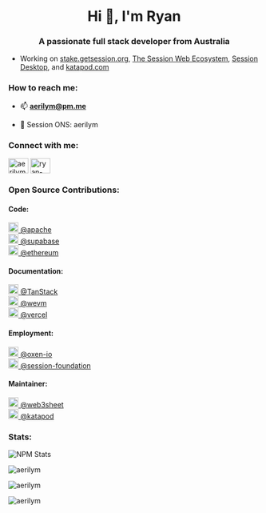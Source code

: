 <h1 align="center">Hi 👋, I'm Ryan</h1>
<h3 align="center">A passionate full stack developer from Australia</h3>

- Working on [stake.getsession.org](https://stake.getsession.org), [The Session Web Ecosystem](https://github.com/oxen-io/websites), [Session Desktop](https://github.com/oxen-io/session-desktop), and [katapod.com](https://katapod.com)

<h3 align="left">How to reach me:</h3>

- 📫 **aerilym@pm.me**

- 💚 Session ONS: aerilym

<h3 align="left">Connect with me:</h3>
<p align="left">
<a href="https://twitter.com/aerilym" target="blank"><img align="center" src="https://raw.githubusercontent.com/rahuldkjain/github-profile-readme-generator/master/src/images/icons/Social/twitter.svg" alt="aerilym" height="30" width="40" /></a>
<a href="https://linkedin.com/in/ryan-miller-086a12210" target="blank"><img align="center" src="https://raw.githubusercontent.com/rahuldkjain/github-profile-readme-generator/master/src/images/icons/Social/linked-in-alt.svg" alt="ryan-miller-086a12210" height="30" width="40" /></a>
</p>

<h3 align="left">Open Source Contributions:</h3>

<h4 align="left">Code:</h4>

<a style="max-width: 181px;" class="js-org-filter-link f6 py-1 pr-2 pl-1 rounded-2 mr-2 mb-2 subnav-item css-truncate css-truncate-target" class="js-org-filter-link f6 py-1 pr-2 pl-1 rounded-2 mr-2 mb-2 subnav-item css-truncate css-truncate-target selected" data-hovercard-type="organization" data-hovercard-url="/orgs/apache/hovercard" data-octo-click="hovercard-link-click" data-octo-dimensions="link_type:self" href="https://github.com/Aerilym?tab=overview&from=2022-09-01&to=2022-09-30&org=apache#user-activity-overview">
          <img class="avatar mr-1" alt="" src="https://avatars.githubusercontent.com/u/47359?s=40&amp;v=4" width="20" height="20">
          @apache
</a>

<br />

<a style="max-width: 181px;" class="js-org-filter-link f6 py-1 pr-2 pl-1 rounded-2 mr-2 mb-2 subnav-item css-truncate css-truncate-target" class="js-org-filter-link f6 py-1 pr-2 pl-1 rounded-2 mr-2 mb-2 subnav-item css-truncate css-truncate-target " data-hydro-click="{&quot;event_type&quot;:&quot;user_profile.highlights_click&quot;,&quot;payload&quot;:{&quot;scoped_org_id&quot;:47359,&quot;target_type&quot;:&quot;ORGANIZATION&quot;,&quot;target_url&quot;:&quot;/Aerilym?tab=overview&amp;org=supabase&amp;from=2022-01-01&amp;to=2022-12-31&quot;,&quot;originating_url&quot;:&quot;https://github.com/users/Aerilym/contributions?from=2022-01-01&amp;to=2022-12-31&amp;org=apache&quot;,&quot;user_id&quot;:5667907}}" data-hydro-click-hmac="2aee5abd25988cb2f33e34115abb3e17f715a43e7a90e5d626dd01c3c68660d6" data-hovercard-type="organization" data-hovercard-url="/orgs/supabase/hovercard" data-octo-click="hovercard-link-click" data-octo-dimensions="link_type:self" href="https://github.com/Aerilym?tab=overview&from=2022-10-01&to=2022-10-30&org=supabase#user-activity-overview">
          <img class="avatar mr-1" alt="" src="https://avatars.githubusercontent.com/u/54469796?s=40&amp;v=4" width="20" height="20">
          @supabase
</a>

<br />
<a style="max-width: 181px;" class="js-org-filter-link f6 py-1 pr-2 pl-1 rounded-2 mr-2 mb-2 subnav-item css-truncate css-truncate-target selected" data-hovercard-type="organization" data-hovercard-url="/orgs/ethereum/hovercard" data-octo-click="hovercard-link-click" data-octo-dimensions="link_type:self" href="/Aerilym?tab=overview&from=2025-02-01&to=2025-02-28&org=ethereum" aria-keyshortcuts="Alt+ArrowUp">
          <img class="avatar mr-1" alt="" src="https://avatars.githubusercontent.com/u/6250754?s=40&amp;v=4" width="20" height="20">
          @ethereum
</a>
<br />

<h4 align="left">Documentation:</h4>

<a style="max-width: 181px;" class="js-org-filter-link f6 py-1 pr-2 pl-1 rounded-2 mr-2 mb-2 subnav-item css-truncate css-truncate-target selected" data-hovercard-type="organization" data-hovercard-url="/orgs/TanStack/hovercard" data-octo-click="hovercard-link-click" data-octo-dimensions="link_type:self" href="https://github.com/Aerilym?tab=overview&amp;from=2023-09-03&amp;to=2024-09-07&org=tanstack#user-activity-overview">
          <img class="avatar mr-1" alt="" src="https://avatars.githubusercontent.com/u/72518640?s=40&amp;v=4" width="20" height="20">
          @TanStack
</a>

<br />

<a style="max-width: 181px;" class="js-org-filter-link f6 py-1 pr-2 pl-1 rounded-2 mr-2 mb-2 subnav-item css-truncate css-truncate-target selected" data-hovercard-type="organization" data-hovercard-url="/orgs/TanStack/hovercard" data-octo-click="hovercard-link-click" data-octo-dimensions="link_type:self" href="https://github.com/Aerilym?tab=overview&from=2024-01-01&to=2024-12-31&org=wevm#user-activity-overview">
          <img class="avatar mr-1" alt="" src="https://avatars.githubusercontent.com/u/109633172?s=40&v=4" width="20" height="20">
          @wevm
</a>

<br />

<a style="max-width: 181px;" class="js-org-filter-link f6 py-1 pr-2 pl-1 rounded-2 mr-2 mb-2 subnav-item css-truncate css-truncate-target selected" data-hovercard-type="organization" data-hovercard-url="/orgs/Vercel/hovercard" data-octo-click="hovercard-link-click" data-octo-dimensions="link_type:self" href="https://github.com/Aerilym?tab=overview&from=2024-01-01&to=2024-12-31&org=vercel#user-activity-overview">
          <img class="avatar mr-1" alt="" src="https://avatars.githubusercontent.com/u/14985020?s=40&v=4" width="20" height="20">
          @vercel
</a>

<br />

<h4 align="left">Employment:</h4>

<a style="max-width: 181px;" class="js-org-filter-link f6 py-1 pr-2 pl-1 rounded-2 mr-2 mb-2 subnav-item css-truncate css-truncate-target selected" data-hovercard-type="organization" data-hovercard-url="/orgs/oxen-io/hovercard" data-octo-click="hovercard-link-click" data-octo-dimensions="link_type:self" href="https://github.com/Aerilym?tab=overview&amp;from=2024-02-01&amp;to=2024-12-20&org=oxen-io#user-activity-overview">
          <img class="avatar mr-1" alt="" src="https://avatars.githubusercontent.com/u/35471049?s=40&amp;v=4" width="20" height="20">
          @oxen-io
</a>

<br />

<a style="max-width: 181px;" class="js-org-filter-link f6 py-1 pr-2 pl-1 rounded-2 mr-2 mb-2 subnav-item css-truncate css-truncate-target selected" data-hovercard-type="organization" data-hovercard-url="/orgs/oxen-io/hovercard" data-octo-click="hovercard-link-click" data-octo-dimensions="link_type:self" href="https://github.com/Aerilym?tab=overview&amp;from=2024-07-09&amp;to=2024-12-20&org=session-foundation#user-activity-overview">
          <img class="avatar mr-1" alt="" src="https://avatars.githubusercontent.com/u/180616503?s=40&v=4" width="20" height="20">
          @session-foundation
</a>

<br />

<h4 align="left">Maintainer:</h4>
<a style="max-width: 181px;" class="js-org-filter-link f6 py-1 pr-2 pl-1 rounded-2 mr-2 mb-2 subnav-item css-truncate css-truncate-target selected" data-hovercard-type="organization" data-hovercard-url="/orgs/web3sheet/hovercard" data-octo-click="hovercard-link-click" data-octo-dimensions="link_type:self" href="/Aerilym?tab=overview&amp;from=2025-01-01&amp;to=2025-12-31" aria-keyshortcuts="Alt+ArrowUp">
          <img class="avatar mr-1" alt="" src="https://avatars.githubusercontent.com/u/191185379?s=40&amp;v=4" width="20" height="20">
          @web3sheet
</a>
<br/>
<a style="max-width: 181px;" class="js-org-filter-link f6 py-1 pr-2 pl-1 rounded-2 mr-2 mb-2 subnav-item css-truncate css-truncate-target " data-hydro-click="{&quot;event_type&quot;:&quot;user_profile.highlights_click&quot;,&quot;payload&quot;:{&quot;scoped_org_id&quot;:180616503,&quot;target_type&quot;:&quot;ORGANIZATION&quot;,&quot;target_url&quot;:&quot;/Aerilym?tab=overview&amp;org=katapod&amp;from=2024-01-01&amp;to=2024-12-31&quot;,&quot;originating_url&quot;:&quot;https://github.com/users/Aerilym/contributions?from=2024-01-01&amp;to=2024-12-31&amp;org=session-foundation&quot;,&quot;user_id&quot;:5667907}}" data-hydro-click-hmac="d6d1699d596b51898ca7ddd6020d9d360ca1784520d4dff943ad2e234585b1a2" data-hovercard-type="organization" data-hovercard-url="/orgs/katapod/hovercard" data-octo-click="hovercard-link-click" data-octo-dimensions="link_type:self" href="/Aerilym?tab=overview&amp;org=katapod&amp;from=2024-01-01&amp;to=2024-12-31" aria-keyshortcuts="Alt+ArrowUp">
          <img class="avatar mr-1" alt="" src="https://avatars.githubusercontent.com/u/142582785?s=40&amp;v=4" width="20" height="20">
          @katapod
</a>

<br />

<h3 align="left">Stats:</h3>

![NPM Stats](https://img.shields.io/endpoint?url=https%3A%2F%2Fraw.githubusercontent.com%2Faerilym%2Fgithub-readme-npm-downloads%2Fmaster%2Fstats.json)

<img align="center" src="https://github-readme-stats.vercel.app/api/top-langs?username=aerilym&show_icons=true&locale=en&layout=compact&theme=nightowl&langs_count=8&exclude_repo=Web-A,aerilym.com,aerilym.github.io" alt="aerilym" />

<p><img align="center" src="https://github-readme-stats.vercel.app/api?username=aerilym&show_icons=true&locale=en&theme=nightowl" alt="aerilym" /></p>

<p><img align="center" src="https://github-readme-streak-stats.herokuapp.com/?user=aerilym&theme=nightowl" alt="aerilym" /></p> 
